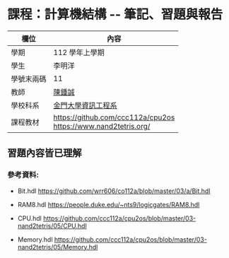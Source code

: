# 課程：計算機結構 -- 筆記、習題與報告

欄位 | 內容
-----|--------
學期 | 112 學年上學期
學生 |  李明洋
學號末兩碼 | 11
教師 | [陳鍾誠](https://www.nqu.edu.tw/educsie/index.php?act=blog&code=list&ids=4)
學校科系 | [金門大學資訊工程系](https://www.nqu.edu.tw/educsie/index.php)
課程教材 | https://github.com/ccc112a/cpu2os <BR/> https://www.nand2tetris.org/

## 習題內容皆已理解

### 參考資料:

- Bit.hdl    https://github.com/wrr606/co112a/blob/master/03/a/Bit.hdl

- RAM8.hdl   https://people.duke.edu/~nts9/logicgates/RAM8.hdl

- CPU.hdl    https://github.com/ccc112a/cpu2os/blob/master/03-nand2tetris/05/CPU.hdl

- Memory.hdl https://github.com/ccc112a/cpu2os/blob/master/03-nand2tetris/05/Memory.hdl
